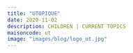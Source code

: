 ```yaml
---
title: "UTOPIQUE"
date: 2020-11-02
description: CHILDREN | CURRENT TOPICS
maisoncode: ut
image: "images/blog/logo_ut.jpg"
---
```

